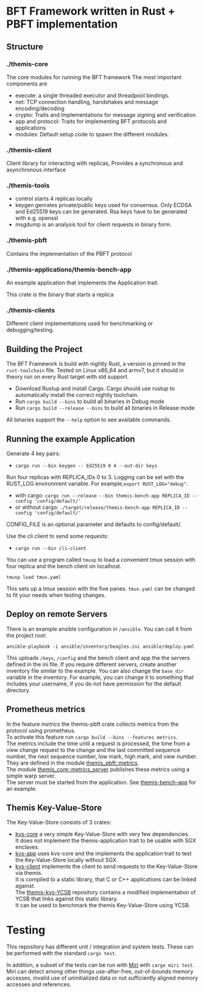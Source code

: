 # BFT Framework written in Rust + PBFT implementation

## Structure

### ./themis-core
The core modules for running the BFT framework
The most important components are
- execute:  a single threaded executor and threadpool bindings.
- net: TCP connection handling, handshakes and message encoding/decoding
- crypto: Traits and Implementations for message signing and verification
- app and protocol: Traits for implementing BFT protocols and applications
- modules: Default setup code to spawn the different modules.

### ./themis-client
Client library for interacting with replicas,
Provides a synchronous and asynchronous interface

### ./themis-tools
  - control starts 4 replicas locally
  - keygen genrates private/public keys used for consensus. Only ECDSA and Ed25519 keys can be generated. Rsa keys have to be generated with e.g. openssl
  - msgdump is an analysis tool for client requests in binary form.

### ./themis-pbft
Contains the implementation of the PBFT protocol

### ./themis-applications/themis-bench-app
An example application that implements the Application trait.

This crate is the binary that starts a replica

### ./themis-clients
Different client implementations used for benchmarking or debugging/testing.


## Building the Project
The BFT Framework is build with nightly Rust, a version is pinned in the `rust-toolchain` file. Tested on Linux x86_64 and armv7, but it should in theory run on every Rust target with std support.

- Download Rustup and install Cargo. Cargo should use rustup to automatically install the correct nightly toolchain.
- Run ```cargo build --bins``` to build all binaries in Debug mode
- Run ```cargo build --release --bins``` to build all binaries in Release mode

All binaries support the `--help` option to see available commands.

## Running the example Application
Generate 4 key pairs:
- `cargo run --bin keygen -- Ed25519 0 4 --out-dir keys`

Run four replicas with REPLICA_IDs 0 to 3. Logging can be set with the RUST_LOG environment variable. For example,`export RUST_LOG="debug"`.
- with cargo: `cargo run --release --bin themis-bench-app REPLICA_ID --config 'config/default/'`
- or without cargo: `./target/release/themis-bench-app REPLICA_ID --config 'config/default/'`

CONFIG_FILE is an optional parameter and defaults to config/default/.

Use the cli client to send some requests:
- `cargo run --bin cli-client `

You can use a program called `tmuxp` to load a convenient tmux session with four replica and the bench client on localhost.

`tmuxp load tmux.yaml`

This sets up a tmux session with the five panes. `tmux.yaml` can be changed to fit your needs when testing changes.

## Deploy on remote Servers
There is an example ansible configuration in `/ansible`. You can call it from the project root:

`ansible-playbook -i ansible/inventory/beagles.ini ansible/deploy.yaml`

This uploads `/keys`, `/config` and the bench client and app the the servers defined in the ini file.
If you require different servers, create another inventory file similar to the example.
You can also change the `base_dir` variable in the inventory.
For example, you can change it to something that includes your username, if you do not have permission for the default directory.

## Prometheus metrics
In the feature *metrics* the themis-pbft crate collects metrics from the protocol using prometheus.\
To activate this feature run ```cargo build --bins --features metrics```.\
The metrics include the time until a request is processed, the time from a view change request to the change and the
last committed sequence number, the next sequence number, low mark, high mark, and view number.
They are defined in the module [themis_pbft::metrics](./themis-pbft/src/metrics.rs).\
The module [themis_core::metrics_server](./themis-core/src/metrics_server.rs) publishes these metrics using a simple warp server.\
The server must be started from the application.
See [themis-bench-app](./themis-apps/themis-bench-app/src/main.rs) for an example.

## Themis Key-Value-Store
The Key-Value-Store consists of 3 crates:
- [kvs-core](./themis-apps/kvs/kvs-core) a very simple Key-Value-Store with very few dependencies.\
  It does not implement the themis-application trait to be usable with SGX enclaves.
- [kvs-app](./themis-apps/kvs/kvs-app) uses kvs-core and the implements the application trait to test the Key-Value-Store locally without SGX.
- [kvs-client](./themis-clients/kvs-client) implements the client to send requests to the Key-Value-Store via themis.\
  It is compiled to a static library, that C or C++ applications can be linked against.\
  The [themis-kvs-YCSB](https://gitlab.ibr.cs.tu-bs.de/drescher/themis-kvs-YCSB) repository contains a modified implementation of YCSB that links against this static library.\
  It can be used to benchmark the themis Key-Value-Store using YCSB.

# Testing
This repository has different unit / integration and system tests. These can be performed with the standard `cargo test`.

In addition, a subset of the tests can be run with [Miri](https://github.com/rust-lang/miri) with `cargo miri test`.
Miri can detect among other things use-after-free, out-of-bounds memory accesses, invalid use of uninitialized data or not sufficiently aligned memory accesses and references.
